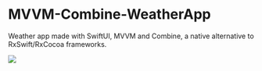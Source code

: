# MVVM-Combine-WeatherApp
Weather app made with SwiftUI, MVVM and Combine, a native alternative to RxSwift/RxCocoa frameworks.

![](https://s5.gifyu.com/images/weather_final-1.gif)
